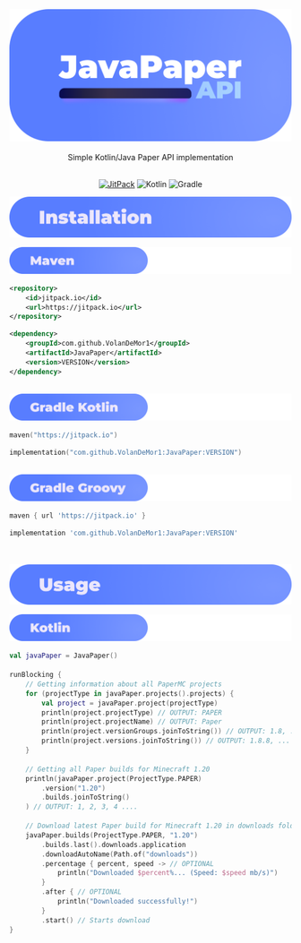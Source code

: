 <div align="center">

<a href="#">
  <img src="https://raw.githubusercontent.com/VolanDeMor1/JavaPaper/master/images/banner.png" alt="JavaPaperAPI" draggable="false">
</a>
<br/><br/>
Simple Kotlin/Java Paper API implementation
<br/><br/>

[![JitPack](https://jitpack.io/v/VolanDeMor1/JavaPaper.svg)](https://jitpack.io/#VolanDeMor1/JavaPaper)
![Kotlin](https://img.shields.io/badge/kotlin-%23f5336d.svg?style=flat&logo=kotlin&logoColor=white)
![Gradle](https://img.shields.io/badge/Gradle-02303A.svg?style=flat&logo=Gradle&logoColor=white)
</div>

<a href="#">
<img src="https://raw.githubusercontent.com/VolanDeMor1/JavaPaper/master/images/installation.png" alt="Installation" draggable="false">
</a>
<br/>
<p> </p>

<a href="#">
<img src="https://raw.githubusercontent.com/VolanDeMor1/JavaPaper/master/images/maven.png" alt="Maven" draggable="false">
</a><br/>
<p> </p>

```xml
<repository>
    <id>jitpack.io</id>
    <url>https://jitpack.io</url>
</repository>
```
```xml
<dependency>
    <groupId>com.github.VolanDeMor1</groupId>
    <artifactId>JavaPaper</artifactId>
    <version>VERSION</version>
</dependency>
```

<br/>
<a href="#">
<img src="https://raw.githubusercontent.com/VolanDeMor1/JavaPaper/master/images/gradle_kts.png" alt="Gradle Kotlin" draggable="false">
</a><br/>
<p> </p>

```kotlin
maven("https://jitpack.io")
```
```kotlin
implementation("com.github.VolanDeMor1:JavaPaper:VERSION")
```

<a href="#">
<br/>
<img src="https://raw.githubusercontent.com/VolanDeMor1/JavaPaper/master/images/gradle_grv.png" alt="Gradle Groovy" draggable="false">
</a><br/>
<p> </p>

```groovy
maven { url 'https://jitpack.io' }
```
```groovy
implementation 'com.github.VolanDeMor1:JavaPaper:VERSION'
```

<br/><br/>
<a href="#">
<img src="https://raw.githubusercontent.com/VolanDeMor1/JavaPaper/master/images/usage.png" alt="Usage" draggable="false">
</a><br/>

<a href="#">
<img src="https://raw.githubusercontent.com/VolanDeMor1/JavaPaper/master/images/kotlin.png" alt="Kotlin" draggable="false">
</a><br/>
<p> </p>

```kotlin
val javaPaper = JavaPaper()

runBlocking {
    // Getting information about all PaperMC projects
    for (projectType in javaPaper.projects().projects) {
        val project = javaPaper.project(projectType)
        println(project.projectType) // OUTPUT: PAPER
        println(project.projectName) // OUTPUT: Paper
        println(project.versionGroups.joinToString()) // OUTPUT: 1.8, ... 1.19, 1.20
        println(project.versions.joinToString()) // OUTPUT: 1.8.8, ... 1.19.3, 1.19.4, 1.20
    }
    
    // Getting all Paper builds for Minecraft 1.20
    println(javaPaper.project(ProjectType.PAPER)
        .version("1.20")
        .builds.joinToString()
    ) // OUTPUT: 1, 2, 3, 4 ....
    
    // Download latest Paper build for Minecraft 1.20 in downloads folder
    javaPaper.builds(ProjectType.PAPER, "1.20")
        .builds.last().downloads.application
        .downloadAutoName(Path.of("downloads"))
        .percentage { percent, speed -> // OPTIONAL
            println("Downloaded $percent%... (Speed: $speed mb/s)")
        }
        .after { // OPTIONAL
            println("Downloaded successfully!")
        }
        .start() // Starts download
}
```

<br/>